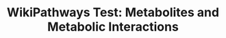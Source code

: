 ---
authors:
- Egonw
- AlexanderPico
- DeSl
- MaintBot
description: This is a test pathway, to be used to test mappings to other databases,
  old system codes, etc. Each time a new metabolite mapping database is loaded onto
  the BridgeDb webservice that supports the linking on WikiPathways, this pathway
  should be opened and tested. The pathway has notes of the expected outcome.
last-edited: 2022-01-20
organisms:
- Homo sapiens
redirect_from:
- /index.php/Pathway:WP2582
- /instance/WP2582
revision: null
schema-jsonld:
- '@context': https://schema.org/
  '@id': https://wikipathways.github.io/pathways/WP2582.html
  '@type': Dataset
  creator:
    '@type': Organization
    name: WikiPathways
  description: This is a test pathway, to be used to test mappings to other databases,
    old system codes, etc. Each time a new metabolite mapping database is loaded onto
    the BridgeDb webservice that supports the linking on WikiPathways, this pathway
    should be opened and tested. The pathway has notes of the expected outcome.
  keywords:
  - (HMDB new IDs, no sec.)
  - (HMDB new IDs, one sec.)
  - 1,5-lactone
  - 1. Double click this Metabolite DataNode and verify
  - 6-P D-glucono-
  - ACE Inhibitor (ChEBI)
  - Acetate
  - Acetic acid
  - Armillaramide
  - Aspirin (CAS)
  - Aspirin (ChEBI, number only)
  - Aspirin (ChEBI, with prefix)
  - Aspirin (ChEMBL)
  - Aspirin (ChemSpider)
  - Aspirin (DrugBank)
  - Aspirin (EPA CompTox)
  - Aspirin (HMDB new IDs)
  - Aspirin (HMDB old IDs)
  - Aspirin (IUPHAR)
  - Aspirin (InChIKey)
  - Aspirin (KEGG)
  - Aspirin (KEGG-DRUG)
  - Aspirin (PubChem)
  - Aspirin (Wikidata)
  - C00019
  - C00021
  - C01470
  - C01477
  - D-gluco
  - 'Enterobactin (not in HMDB, '
  - 'Enterobactin (part of HMDB, '
  - Gibberellin A1 (KNApSAcK)
  - H+
  - NADP+
  - NADPH
  - Old KEGG DB id
  - Old PubChem DB id
  - TG(15:0/i-15:0/i-21:0)
  - has mapping to Wikidata due to primary ChEBI)
  - hexadecanoate(1-) (SwissLipids)
  - long chain fatty acids (ChEBI)
  - no mapping to Wikidata due to secondary ChEBI)
  - pyranose-6-P
  - that "Glucose" gives search results.
  license: CC0
  name: 'WikiPathways Test: Metabolites and Metabolic Interactions'
seo: CreativeWork
title: 'WikiPathways Test: Metabolites and Metabolic Interactions'
wpid: WP2582
---